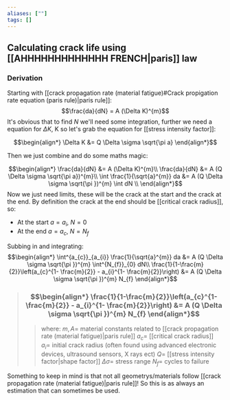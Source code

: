 ```yaml
---
aliases: [""]
tags: []
---
```


## Calculating crack life using [[AHHHHHHHHHHHHH FRENCH|paris]] law

### Derivation

Starting with [[crack propagation rate (material fatigue)#Crack propigation rate equation (paris rule)|paris rule]]:
$$\frac{da}{dN} = A (\Delta K)^{m}$$
It's obvious that to find $N$ we'll need some integration, further we need a equation for $\Delta K$, K so let's grab the equation for [[stress intensity factor]]:

$$\begin{align*}
\Delta K &= Q \Delta \sigma \sqrt{\pi a}
\end{align*}$$

Then we just combine and do some maths magic:

$$\begin{align*}
 \frac{da}{dN} &=  A (\Delta K)^{m}\\
 \frac{da}{dN} &=  A (Q \Delta \sigma \sqrt{\pi a})^{m}\\
 \int \frac{1}{\sqrt{a}^{m}} da &=  A (Q \Delta \sigma \sqrt{\pi })^{m} \int dN \\
\end{align*}$$
Now we just need limits, these will be the crack at the start and the crack at the end. By definition the crack at the end should be [[critical crack radius]], so:
- At the start $a=a_{i}$, $N=0$
- At the end $a=a_{c}$, $N=N_{f}$

Subbing in and integrating:
$$\begin{align*}
\int^{a_{c}}_{a_{i}} \frac{1}{\sqrt{a}^{m}} da &=  A (Q \Delta \sigma \sqrt{\pi })^{m} \int^{N_{f}}_{0} dN\\
\frac{1}{1-\frac{m}{2}}\left(a_{c}^{1- \frac{m}{2}} - a_{i}^{1- \frac{m}{2}}\right) &= A (Q \Delta \sigma \sqrt{\pi })^{m} N_{f}
\end{align*}$$

> ### $$\begin{align*}  \frac{1}{1-\frac{m}{2}}\left(a_{c}^{1- \frac{m}{2}} - a_{i}^{1- \frac{m}{2}}\right) &= A (Q \Delta \sigma \sqrt{\pi })^{m} N_{f}  \end{align*}$$
>> where:
>> $m,A=$  material constants related to [[crack propagation rate (material fatigue)|paris rule]]
>> $a_{c}=$ [[critical crack radius]]
>> $a_{i}=$ initial crack radius (often found using advanced electronic devices, ultrasound sensors, X rays ect)
>> $Q=$ [[stress intensity factor|shape factor]]
>> $\Delta \sigma=$ stress range
>> $N_{f}=$ cycles to failure

Something to keep in mind is that not all geometrys/materials follow [[crack propagation rate (material fatigue)|paris rule]]! So this is as always an estimation that can sometimes be used.